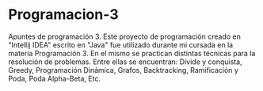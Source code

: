 # Programacion-3
Apuntes de programación 3.
Este proyecto de programación creado en "Intellij IDEA" escrito en "Java" fue utilizado durante mi cursada en la materia Programación 3. 
En el mismo se practican distintas técnicas para la resolución de problemas. 
Entre ellas se encuentran: Divide y conquista, Greedy, Programación Dinámica, Grafos, Backtracking, Ramificación y Poda, Poda Alpha-Beta, Etc.
